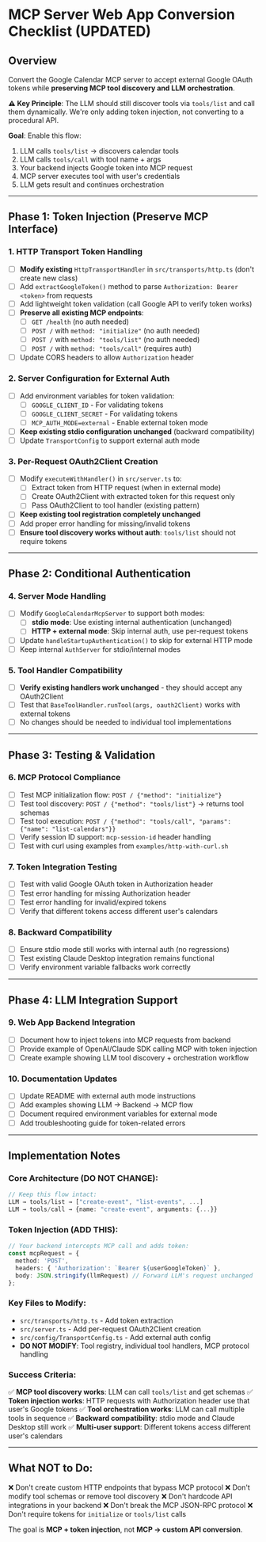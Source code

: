 # MCP Server Web App Conversion Checklist (UPDATED)

## Overview
Convert the Google Calendar MCP server to accept external Google OAuth tokens while **preserving MCP tool discovery and LLM orchestration**.

**⚠️ Key Principle**: The LLM should still discover tools via `tools/list` and call them dynamically. We're only adding token injection, not converting to a procedural API.

**Goal**: Enable this flow:
1. LLM calls `tools/list` → discovers calendar tools
2. LLM calls `tools/call` with tool name + args
3. Your backend injects Google token into MCP request
4. MCP server executes tool with user's credentials
5. LLM gets result and continues orchestration

---

## Phase 1: Token Injection (Preserve MCP Interface)

### 1. HTTP Transport Token Handling
- [ ] **Modify existing** `HttpTransportHandler` in `src/transports/http.ts` (don't create new class)
- [ ] Add `extractGoogleToken()` method to parse `Authorization: Bearer <token>` from requests
- [ ] Add lightweight token validation (call Google API to verify token works)
- [ ] **Preserve all existing MCP endpoints**:
  - [ ] `GET /health` (no auth needed)
  - [ ] `POST /` with `method: "initialize"` (no auth needed)
  - [ ] `POST /` with `method: "tools/list"` (no auth needed)
  - [ ] `POST /` with `method: "tools/call"` (requires auth)
- [ ] Update CORS headers to allow `Authorization` header

### 2. Server Configuration for External Auth
- [ ] Add environment variables for token validation:
  - [ ] `GOOGLE_CLIENT_ID` - For validating tokens
  - [ ] `GOOGLE_CLIENT_SECRET` - For validating tokens
  - [ ] `MCP_AUTH_MODE=external` - Enable external token mode
- [ ] **Keep existing stdio configuration unchanged** (backward compatibility)
- [ ] Update `TransportConfig` to support external auth mode

### 3. Per-Request OAuth2Client Creation
- [ ] Modify `executeWithHandler()` in `src/server.ts` to:
  - [ ] Extract token from HTTP request (when in external mode)
  - [ ] Create OAuth2Client with extracted token for this request only
  - [ ] Pass OAuth2Client to tool handler (existing pattern)
- [ ] **Keep existing tool registration completely unchanged**
- [ ] Add proper error handling for missing/invalid tokens
- [ ] **Ensure tool discovery works without auth**: `tools/list` should not require tokens

---

## Phase 2: Conditional Authentication

### 4. Server Mode Handling
- [ ] Modify `GoogleCalendarMcpServer` to support both modes:
  - [ ] **stdio mode**: Use existing internal authentication (unchanged)
  - [ ] **HTTP + external mode**: Skip internal auth, use per-request tokens
- [ ] Update `handleStartupAuthentication()` to skip for external HTTP mode
- [ ] Keep internal `AuthServer` for stdio/internal modes

### 5. Tool Handler Compatibility
- [ ] **Verify existing handlers work unchanged** - they should accept any OAuth2Client
- [ ] Test that `BaseToolHandler.runTool(args, oauth2Client)` works with external tokens
- [ ] No changes should be needed to individual tool implementations

---

## Phase 3: Testing & Validation

### 6. MCP Protocol Compliance
- [ ] Test MCP initialization flow: `POST / {"method": "initialize"}`
- [ ] Test tool discovery: `POST / {"method": "tools/list"}` → returns tool schemas
- [ ] Test tool execution: `POST / {"method": "tools/call", "params": {"name": "list-calendars"}}`
- [ ] Verify session ID support: `mcp-session-id` header handling
- [ ] Test with curl using examples from `examples/http-with-curl.sh`

### 7. Token Integration Testing
- [ ] Test with valid Google OAuth token in Authorization header
- [ ] Test error handling for missing Authorization header
- [ ] Test error handling for invalid/expired tokens
- [ ] Verify that different tokens access different user's calendars

### 8. Backward Compatibility
- [ ] Ensure stdio mode still works with internal auth (no regressions)
- [ ] Test existing Claude Desktop integration remains functional
- [ ] Verify environment variable fallbacks work correctly

---

## Phase 4: LLM Integration Support

### 9. Web App Backend Integration
- [ ] Document how to inject tokens into MCP requests from backend
- [ ] Provide example of OpenAI/Claude SDK calling MCP with token injection
- [ ] Create example showing LLM tool discovery + orchestration workflow

### 10. Documentation Updates
- [ ] Update README with external auth mode instructions
- [ ] Add examples showing LLM → Backend → MCP flow
- [ ] Document required environment variables for external mode
- [ ] Add troubleshooting guide for token-related errors

---

## Implementation Notes

### Core Architecture (DO NOT CHANGE):
```typescript
// Keep this flow intact:
LLM → tools/list → ["create-event", "list-events", ...]
LLM → tools/call → {name: "create-event", arguments: {...}}
```

### Token Injection (ADD THIS):
```typescript
// Your backend intercepts MCP call and adds token:
const mcpRequest = {
  method: 'POST',
  headers: { 'Authorization': `Bearer ${userGoogleToken}` },
  body: JSON.stringify(llmRequest) // Forward LLM's request unchanged
};
```

### Key Files to Modify:
- `src/transports/http.ts` - Add token extraction
- `src/server.ts` - Add per-request OAuth2Client creation
- `src/config/TransportConfig.ts` - Add external auth config
- **DO NOT MODIFY**: Tool registry, individual tool handlers, MCP protocol handling

### Success Criteria:
✅ **MCP tool discovery works**: LLM can call `tools/list` and get schemas
✅ **Token injection works**: HTTP requests with Authorization header use that user's Google tokens
✅ **Tool orchestration works**: LLM can call multiple tools in sequence
✅ **Backward compatibility**: stdio mode and Claude Desktop still work
✅ **Multi-user support**: Different tokens access different user's calendars

---

## What NOT to Do:
❌ Don't create custom HTTP endpoints that bypass MCP protocol
❌ Don't modify tool schemas or remove tool discovery
❌ Don't hardcode API integrations in your backend
❌ Don't break the MCP JSON-RPC protocol
❌ Don't require tokens for `initialize` or `tools/list` calls

The goal is **MCP + token injection**, not **MCP → custom API conversion**.
